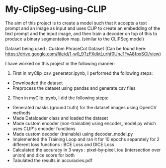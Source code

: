 # My-ClipSeg-using-CLIP

The aim of this project is to create a model such that it accepts a text prompt and an image as input and uses CLIP to create an embedding of the text prompt and the input image, and then train a decoder on top of this to produce a binary segmentation map. (similar to the CLIPSeg model)

Dataset being used : Custom PhraseCut Dataset (Can be found here: https://drive.google.com/file/d/1-w0_9TzFXdktLurhf0UnJ1FvA8fpxSGl/view)

I have worked on this project in the following manner:

1. First in myClip_csv_generator.ipynb, I performed the following steps:
  - Downloaded the dataset
  - Preprocess the dataset using pandas and generate csv files

2) Then in myClip.ipynb, I did the following steps:
  - Generated masks (ground truth) for the dataset images using OpenCV methods
  - Made Dataloader class and loaded the dataset
  - Made custom encoder (non-trainable) using encoder_model.py which uses CLIP's encoder functions 
  - Made custom decoder (trainable) using decoder_model.py
  - Implemented the Training Loop and ran it for 10 epochs separately for 2 different loss functions : BCE Loss and DICE Loss
  - Calculated the accuracy in 3 ways : pixel-by-pixel, iou (intersection over union) and dice score for both
  - Tabulated the results in accuracies.pdf
